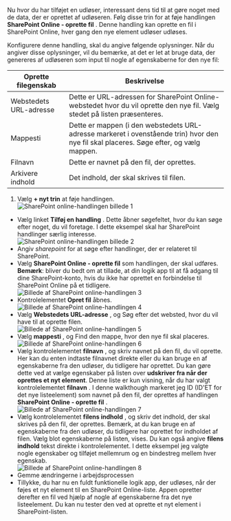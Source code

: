 Nu hvor du har tilføjet en udløser, interessant dens tid til at gøre noget med de data, der er oprettet af udløseren. Følg disse trin for at føje handlingen **SharePoint Online - oprette fil** . Denne handling kan oprette en fil i SharePoint Online, hver gang den nye element udløser udløses. 

Konfigurere denne handling, skal du angive følgende oplysninger. Når du angiver disse oplysninger, vil du bemærke, at det er let at bruge data, der genereres af udløseren som input til nogle af egenskaberne for den nye fil:

|Oprette filegenskab|Beskrivelse|
|---|---|
|Webstedets URL-adresse|Dette er URL-adressen for SharePoint Online-webstedet hvor du vil oprette den nye fil. Vælg stedet på listen præsenteres.|
|Mappesti|Dette er mappen (i den webstedets URL-adresse markeret i ovenstående trin) hvor den nye fil skal placeres. Søge efter, og vælg mappen.|
|Filnavn|Dette er navnet på den fil, der oprettes.|
|Arkivere indhold|Det indhold, der skal skrives til filen.|

1. Vælg **+ nyt trin** at føje handlingen.  
![SharePoint online-handlingen billede 1](./media/connectors-create-api-sharepointonline/action-1.png)  
- Vælg linket **Tilføj en handling** . Dette åbner søgefeltet, hvor du kan søge efter noget, du vil foretage. I dette eksempel skal har SharePoint handlinger særlig interesse.    
![SharePoint online-handlingen billede 2](./media/connectors-create-api-sharepointonline/action-2.png)    
- Angiv *sharepoint* for at søge efter handlinger, der er relateret til SharePoint.
- Vælg **SharePoint Online - oprette fil** som handlingen, der skal udføres.   **Bemærk**: bliver du bedt om at tillade, at din logik app til at få adgang til dine SharePoint-konto, hvis du ikke har oprettet en forbindelse til SharePoint Online på et tidligere.    
![Billede af SharePoint online-handlingen 3](./media/connectors-create-api-sharepointonline/action-3.png)    
- Kontrolelementet **Opret fil** åbnes.   
![Billede af SharePoint online-handlingen 4](./media/connectors-create-api-sharepointonline/action-4.png)     
- Vælg **Webstedets URL-adresse** , og Søg efter det websted, hvor du vil have til at oprette filen.     
![Billede af SharePoint online-handlingen 5](./media/connectors-create-api-sharepointonline/action-5.png)  
- Vælg **mappesti** , og Find den mappe, hvor den nye fil skal placeres.  
![Billede af SharePoint online-handlingen 6](./media/connectors-create-api-sharepointonline/action-6.png)  
- Vælg kontrolelementet **filnavn** , og skriv navnet på den fil, du vil oprette. Her kan du enten indtaste filnavnet direkte eller du kan bruge en af egenskaberne fra den udløser, du tidligere har oprettet. Du kan gøre dette ved at vælge egenskaber på listen over **udskriver fra når der oprettes et nyt element**. Denne liste er kun visning, når du har valgt kontrolelementet **filnavn** . I denne walkthough markeret jeg ID (ID'ET for det nye listeelement) som navnet på den fil, der oprettes af handlingen **SharePoint Online - oprette fil** .    
![Billede af SharePoint online-handlingen 7](./media/connectors-create-api-sharepointonline/action-7.png)  
- Vælg kontrolelementet **filens indhold** , og skriv det indhold, der skal skrives på den fil, der oprettes. Bemærk, at du kan bruge en af egenskaberne fra den udløser, du tidligere har oprettet for indholdet af filen. Vælg blot egenskaberne på listen, vises. Du kan også angive **filens indhold** tekst direkte i kontrolelementet. I dette eksempel jeg valgte nogle egenskaber og tilføjet mellemrum og en bindestreg mellem hver egenskab.        
![Billede af SharePoint online-handlingen 8](./media/connectors-create-api-sharepointonline/action-8.png)  
- Gemme ændringerne i arbejdsprocessen  
- Tillykke, du har nu en fuldt funktionelle logik app, der udløses, når der føjes et nyt element til en SharePoint Online-liste. Appen opretter derefter en fil ved hjælp af nogle af egenskaberne fra det nye listeelement.  Du kan nu tester den ved at oprette et nyt element i SharePoint-listen. 
